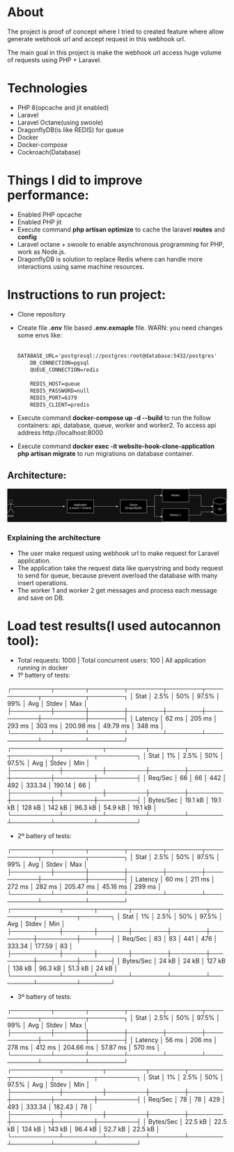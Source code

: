 About
========

The project is proof of concept where I tried to created feature where allow generate webhook url and accept request in this webhook url.

The main goal in this project is make the webhook url access huge volume of requests using PHP + Laravel.

Technologies
===============

- PHP 8(opcache and jit enabled)
- Laravel
- Laravel Octane(using swoole)
- DragonflyDB(is like REDIS) for queue
- Docker 
- Docker-compose
- Cockroach(Database)

Things I did to improve performance:
======================================

- Enabled PHP opcache 
- Enabled PHP jit
- Execute command **php artisan optimize** to cache the laravel **routes** and **config**
- Laravel octane + swoole to enable asynchronous programming for PHP, work as Node.js.
- DragonflyDB is solution to replace Redis where can handle more interactions using same machine resources.

Instructions to run project:
================================
- Clone repository
- Create file **.env** file based **.env.exmaple** file. WARN: you need changes some envs like:

    ```
        DATABASE_URL='postgresql://postgres:root@database:5432/postgres'
        DB_CONNECTION=pgsql  
        QUEUE_CONNECTION=redis
        
        REDIS_HOST=queue
        REDIS_PASSWORD=null
        REDIS_PORT=6379
        REDIS_CLIENT=predis      
    ```
- Execute command **docker-compose up -d --build** to run the follow containers: api, database, queue, worker and worker2. To access api address http://localhost:8000
- Execute command **docker exec -it website-hook-clone-application php artisan migrate** to run migrations on database container.


## Architecture:


![The project architecture](websitehook_architecture.drawio.png "The project architecture")

### Explaining the architecture

- The user make request using webhook url to make request for Laravel application.
- The application take the request data like querystring and body request to send for queue, because prevent overload the database with many insert operations.
- The worker 1 and worker 2 get messages and process each message and save on DB.

Load test results(I used autocannon tool):
=============================================

- Total requests: 1000 | Total concurrent users: 100 | All application running in docker
- 1º battery of tests:

┌─────────┬───────┬────────┬────────┬────────┬───────────┬──────────┬────────┐
│ Stat    │ 2.5%  │ 50%    │ 97.5%  │ 99%    │ Avg       │ Stdev    │ Max    │
├─────────┼───────┼────────┼────────┼────────┼───────────┼──────────┼────────┤
│ Latency │ 62 ms │ 205 ms │ 293 ms │ 303 ms │ 200.98 ms │ 49.79 ms │ 348 ms │
└─────────┴───────┴────────┴────────┴────────┴───────────┴──────────┴────────┘
┌───────────┬─────────┬─────────┬────────┬────────┬─────────┬─────────┬─────────┐
│ Stat      │ 1%      │ 2.5%    │ 50%    │ 97.5%  │ Avg     │ Stdev   │ Min     │
├───────────┼─────────┼─────────┼────────┼────────┼─────────┼─────────┼─────────┤
│ Req/Sec   │ 66      │ 66      │ 442    │ 492    │ 333.34  │ 190.14  │ 66      │
├───────────┼─────────┼─────────┼────────┼────────┼─────────┼─────────┼─────────┤
│ Bytes/Sec │ 19.1 kB │ 19.1 kB │ 128 kB │ 142 kB │ 96.3 kB │ 54.9 kB │ 19.1 kB │
└───────────┴─────────┴─────────┴────────┴────────┴─────────┴─────────┴─────────┘

- 2º battery of tests:

┌─────────┬───────┬────────┬────────┬────────┬───────────┬──────────┬────────┐
│ Stat    │ 2.5%  │ 50%    │ 97.5%  │ 99%    │ Avg       │ Stdev    │ Max    │
├─────────┼───────┼────────┼────────┼────────┼───────────┼──────────┼────────┤
│ Latency │ 60 ms │ 211 ms │ 272 ms │ 282 ms │ 205.47 ms │ 45.16 ms │ 299 ms │
└─────────┴───────┴────────┴────────┴────────┴───────────┴──────────┴────────┘
┌───────────┬───────┬───────┬────────┬────────┬─────────┬─────────┬───────┐
│ Stat      │ 1%    │ 2.5%  │ 50%    │ 97.5%  │ Avg     │ Stdev   │ Min   │
├───────────┼───────┼───────┼────────┼────────┼─────────┼─────────┼───────┤
│ Req/Sec   │ 83    │ 83    │ 441    │ 476    │ 333.34  │ 177.59  │ 83    │
├───────────┼───────┼───────┼────────┼────────┼─────────┼─────────┼───────┤
│ Bytes/Sec │ 24 kB │ 24 kB │ 127 kB │ 138 kB │ 96.3 kB │ 51.3 kB │ 24 kB │
└───────────┴───────┴───────┴────────┴────────┴─────────┴─────────┴───────┘

- 3º battery of tests:

┌─────────┬───────┬────────┬────────┬────────┬───────────┬──────────┬────────┐
│ Stat    │ 2.5%  │ 50%    │ 97.5%  │ 99%    │ Avg       │ Stdev    │ Max    │
├─────────┼───────┼────────┼────────┼────────┼───────────┼──────────┼────────┤
│ Latency │ 56 ms │ 206 ms │ 278 ms │ 412 ms │ 204.66 ms │ 57.87 ms │ 570 ms │
└─────────┴───────┴────────┴────────┴────────┴───────────┴──────────┴────────┘
┌───────────┬─────────┬─────────┬────────┬────────┬─────────┬─────────┬─────────┐
│ Stat      │ 1%      │ 2.5%    │ 50%    │ 97.5%  │ Avg     │ Stdev   │ Min     │
├───────────┼─────────┼─────────┼────────┼────────┼─────────┼─────────┼─────────┤
│ Req/Sec   │ 78      │ 78      │ 429    │ 493    │ 333.34  │ 182.43  │ 78      │
├───────────┼─────────┼─────────┼────────┼────────┼─────────┼─────────┼─────────┤
│ Bytes/Sec │ 22.5 kB │ 22.5 kB │ 124 kB │ 143 kB │ 96.4 kB │ 52.7 kB │ 22.5 kB │
└───────────┴─────────┴─────────┴────────┴────────┴─────────┴─────────┴─────────┘
